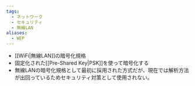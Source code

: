 ```yaml
---
tags:
  - ネットワーク
  - セキュリティ
  - 無線LAN
aliases:
  - WEP
---
```

- [[WiFi|無線LAN]]の暗号化規格
- 固定化された[[Pre-Shared Key|PSK]]を使って暗号化する
- 無線LANの暗号化規格として最初に採用された方式だが、現在では解析方法が出回っているためセキュリティ対策として使用されない。